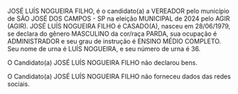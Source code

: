 JOSÉ LUÍS NOGUEIRA FILHO, é o candidato(a) a VEREADOR pelo município de SÃO JOSÉ DOS CAMPOS - SP na eleição MUNICIPAL de 2024 pelo AGIR (AGIR). JOSÉ LUÍS NOGUEIRA FILHO é CASADO(A), nasceu em 28/06/1979, se declara do gênero MASCULINO da cor/raça PARDA, sua ocupação é ADMINISTRADOR e seu grau de instrução é ENSINO MÉDIO COMPLETO. Seu nome de urna é LUÍS NOGUEIRA, e seu número de urna é 36.

O Candidato(a) JOSÉ LUÍS NOGUEIRA FILHO não declarou bens.


O Candidato(a) JOSÉ LUÍS NOGUEIRA FILHO não forneceu dados das redes sociais.